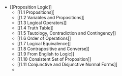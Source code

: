 - [[Proposition Logic]]
	- [[1.1 Propositions]]
	- [[1.2 Variables and Propositions]]
	- [[1.3 Logical Operators]]
	- [[1.4 Truth Table]]
	- [[1.5 Tautology, Contradiction and Contingency]]
	- [[1.6 Order of Operations]]
	- [[1.7 Logical Equivalence]]
	- [[1.8 Contrapositive and Converse]]
	- [[1.9 From English to Logic]]
	- [[1.10 Consistent Set of Proposition]]
	- [[1.11 Conjunctive and Disjunctive Normal Forms]]
	-
